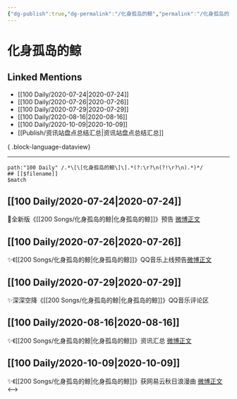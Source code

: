 ```yaml
---
{"dg-publish":true,"dg-permalink":"/化身孤岛的鲸","permalink":"/化身孤岛的鲸/","created":"2023-04-06T21:17:53.000+08:00","updated":"2023-08-24T17:57:31.603+08:00"}
---
```


# 化身孤岛的鲸

## Linked Mentions
- [[100 Daily/2020-07-24\|2020-07-24]]
- [[100 Daily/2020-07-26\|2020-07-26]]
- [[100 Daily/2020-07-29\|2020-07-29]]
- [[100 Daily/2020-08-16\|2020-08-16]]
- [[100 Daily/2020-10-09\|2020-10-09]]
- [[Publish/资讯站盘点总结汇总\|资讯站盘点总结汇总]]

{ .block-language-dataview}

---

```expander
path:"100 Daily" /.*\[\[化身孤岛的鲸\]\].*(?:\r?\n(?!\r?\n).*)*/
## [[$filename]]
$match
```
## [[100 Daily/2020-07-24\|2020-07-24]]
🌱全新版《[[200 Songs/化身孤岛的鲸\|化身孤岛的鲸]]》预告 [微博正文](https://m.weibo.cn/6466290670/4530214241578587)

## [[100 Daily/2020-07-26\|2020-07-26]]
✨《[[200 Songs/化身孤岛的鲸\|化身孤岛的鲸]]》QQ音乐上线预告[微博正文](https://m.weibo.cn/6466290670/4530957917099342)

## [[100 Daily/2020-07-29\|2020-07-29]]
✨深深空降《[[200 Songs/化身孤岛的鲸\|化身孤岛的鲸]]》QQ音乐评论区
## [[100 Daily/2020-08-16\|2020-08-16]]
✨《[[200 Songs/化身孤岛的鲸\|化身孤岛的鲸]]》资讯汇总 [微博正文](https://m.weibo.cn/6466290670/4538543677121014)
## [[100 Daily/2020-10-09\|2020-10-09]]
✨《[[200 Songs/化身孤岛的鲸\|化身孤岛的鲸]]》获网易云秋日浪漫曲
[微博正文](https://m.weibo.cn/6466290670/4557909968559128)
<-->